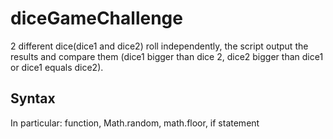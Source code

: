 # diceGameChallenge

2 different dice(dice1 and dice2) roll independently, the script output the results and compare them (dice1 bigger than dice 2, dice2 bigger than dice1 or dice1 equals dice2).

## Syntax
In particular: function, Math.random, math.floor, if statement
